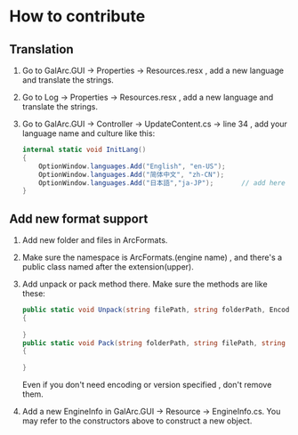 # How to contribute

## Translation

1. Go to GalArc.GUI -> Properties -> Resources.resx , add a new language and translate the strings. 

2. Go to Log -> Properties -> Resources.resx , add a new language and translate the strings. 

3. Go to GalArc.GUI -> Controller -> UpdateContent.cs -> line 34 , add your language name and culture like this:

   ```C#
   internal static void InitLang()
   {
       OptionWindow.languages.Add("English", "en-US");
       OptionWindow.languages.Add("简体中文", "zh-CN");
       OptionWindow.languages.Add("日本語","ja-JP");		// add here
   }
   ```

## Add new format support

1. Add new folder and files in ArcFormats. 

2. Make sure the namespace is ArcFormats.(engine name) , and there's a public class named after the extension(upper). 

3. Add unpack or pack method there. Make sure the methods are like these:

   ```C#
   public static void Unpack(string filePath, string folderPath, Encoding encoding)
   {
       
   }
   public static void Pack(string folderPath, string filePath, string version, Encoding encoding)
   {
       
   }
   ```

   Even if you don't need encoding or version specified , don't remove them. 

4. Add a new EngineInfo in GalArc.GUI -> Resource -> EngineInfo.cs. You may refer to the constructors above to construct a new object. 